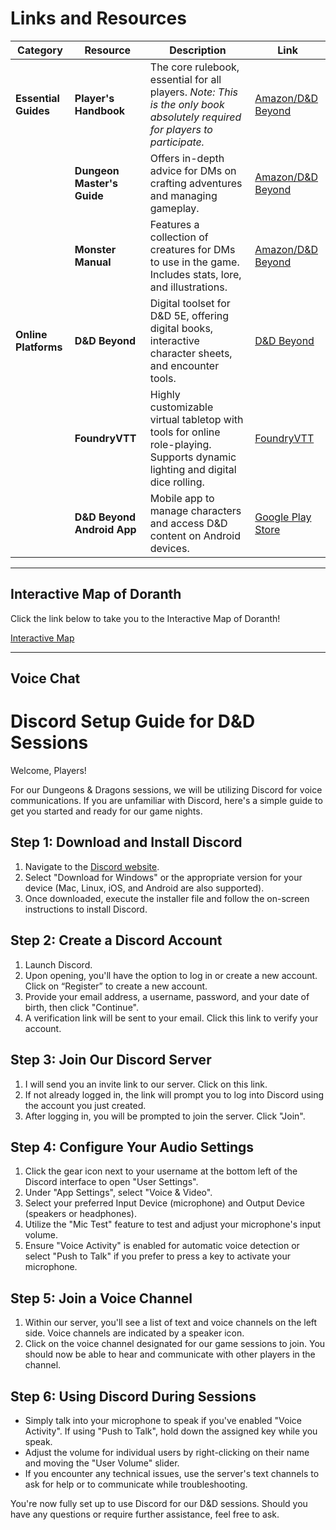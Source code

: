 # Links and Resources

| Category                | Resource                             | Description                                                                                                                  | Link                                                         |
|-------------------------|--------------------------------------|------------------------------------------------------------------------------------------------------------------------------|--------------------------------------------------------------|
| **Essential Guides**    | **Player's Handbook**                | The core rulebook, essential for all players. *Note: This is the only book absolutely required for players to participate.*  | [Amazon/D&D Beyond](https://www.dndbeyond.com/)              |
|                         | **Dungeon Master's Guide**           | Offers in-depth advice for DMs on crafting adventures and managing gameplay.                                                 | [Amazon/D&D Beyond](https://www.dndbeyond.com/)              |
|                         | **Monster Manual**                   | Features a collection of creatures for DMs to use in the game. Includes stats, lore, and illustrations.                      | [Amazon/D&D Beyond](https://www.dndbeyond.com/)              |
| **Online Platforms**    | **D&D Beyond**                       | Digital toolset for D&D 5E, offering digital books, interactive character sheets, and encounter tools.                        | [D&D Beyond](https://www.dndbeyond.com/)                    |
|                         | **FoundryVTT**                       | Highly customizable virtual tabletop with tools for online role-playing. Supports dynamic lighting and digital dice rolling. | [FoundryVTT](https://foundryvtt.com/)                       |
|                         | **D&D Beyond Android App**           | Mobile app to manage characters and access D&D content on Android devices.                                                    | [Google Play Store](https://play.google.com/store/apps/details?id=com.fandom.playercompanion) |


---

## Interactive Map of Doranth

Click the link below to take you to the Interactive Map of Doranth!

[Interactive Map](https://www.fantasytowngenerator.com/public-settlements/a21f29a2-b303-4566-91f0-8a35c95913e0)

---


## Voice Chat


# Discord Setup Guide for D&D Sessions

Welcome, Players!

For our Dungeons & Dragons sessions, we will be utilizing Discord for voice communications. If you are unfamiliar with Discord, here's a simple guide to get you started and ready for our game nights.

## Step 1: Download and Install Discord

1. Navigate to the [Discord website](https://discord.com/).
2. Select "Download for Windows" or the appropriate version for your device (Mac, Linux, iOS, and Android are also supported).
3. Once downloaded, execute the installer file and follow the on-screen instructions to install Discord.

## Step 2: Create a Discord Account

1. Launch Discord.
2. Upon opening, you'll have the option to log in or create a new account. Click on “Register” to create a new account.
3. Provide your email address, a username, password, and your date of birth, then click "Continue".
4. A verification link will be sent to your email. Click this link to verify your account.

## Step 3: Join Our Discord Server

1. I will send you an invite link to our server. Click on this link.
2. If not already logged in, the link will prompt you to log into Discord using the account you just created.
3. After logging in, you will be prompted to join the server. Click "Join".

## Step 4: Configure Your Audio Settings

1. Click the gear icon next to your username at the bottom left of the Discord interface to open "User Settings".
2. Under "App Settings", select "Voice & Video".
3. Select your preferred Input Device (microphone) and Output Device (speakers or headphones).
4. Utilize the "Mic Test" feature to test and adjust your microphone's input volume.
5. Ensure "Voice Activity" is enabled for automatic voice detection or select "Push to Talk" if you prefer to press a key to activate your microphone.

## Step 5: Join a Voice Channel

1. Within our server, you'll see a list of text and voice channels on the left side. Voice channels are indicated by a speaker icon.
2. Click on the voice channel designated for our game sessions to join. You should now be able to hear and communicate with other players in the channel.

## Step 6: Using Discord During Sessions

- Simply talk into your microphone to speak if you've enabled "Voice Activity". If using "Push to Talk", hold down the assigned key while you speak.
- Adjust the volume for individual users by right-clicking on their name and moving the "User Volume" slider.
- If you encounter any technical issues, use the server's text channels to ask for help or to communicate while troubleshooting.

You're now fully set up to use Discord for our D&D sessions. Should you have any questions or require further assistance, feel free to ask.

